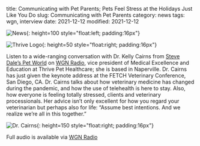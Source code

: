 title: Communicating with Pet Parents; Pets Feel Stress at the Holidays Just Like You Do
slug: Communicating with Pet Parents
category: news
tags: wgn, interview
date: 2021-12-12
modified: 2021-12-12

![News]({static}/images/news.gif){: height=100 style="float:left; padding:16px"}

![Thrive Logo]({static}/images/2021/thrive-logo.gif){: height=50 style="float:right; padding:16px"}

Listen to a wide-ranging conversation with Dr. Kelly Cairns from [Steve Dale’s Pet World](https://stevedalepetworld.com/blog/communicating-with-pet-parents-pets-feel-stress-at-the-holidays-just-like-you-do/) on [WGN Radio](https://wgnradio.com/steve-dales-pet-world/steve-dales-pet-world-12-12-2021-what-to-do-when-pets-get-anxious-around-the-holidays-tips-to-keep-pets-safe-at-christmas-and-more/), vice president of Medical Excellence and Education at Thrive Pet Healthcare; she is based in Naperville. Dr. Cairns has just given the keynote address at the FETCH Veterinary Conference, San Diego, CA. Dr. Cairns talks about how veterinary medicine has changed during the pandemic, and how the use of telehealth is here to stay. Also, how everyone is feeling totally stressed, clients and veterinary processionals. Her advice isn’t only excellent for how you regard your veterinarian but perhaps also for life: “Assume best intentions. And we realize we’re all in this together.”

![Dr. Cairns]({static}/images/2018/kellycairns.jpg){: height=150 style="float:right; padding:16px"}

Full audio is available via [WGN Radio]({static}/media/2021/3903470_2021-12-12-034310.64kmono.mp3)
